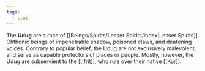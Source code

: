 ```yaml
---
tags:
  - stub
---
```

The **Udug** are a race of [[Beings/Spirits/Lesser Spirits/index|Lesser Spirits]]. Chthonic beings of impenetrable shadow, poisoned claws, and deafening voices. Contrary to popular belief, the Udug are not exclusively malevolent, and serve as capable protectors of places or people. Mostly, however, the Udug are subservient to the [[Ifrit]], who rule over their native [[Kur]].